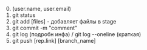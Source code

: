 0. (user.name, user.email)
1. git status
2. git add [files] - добавляет файлы в stage
3. git commit -m "comment"
4. git log (подробн инфа) / git log --oneline (краткая)
5. git push [rep.link] [branch_name]
